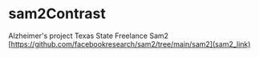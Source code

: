 # sam2Contrast
Alzheimer's project Texas State Freelance
Sam2 [https://github.com/facebookresearch/sam2/tree/main/sam2](sam2_link)
